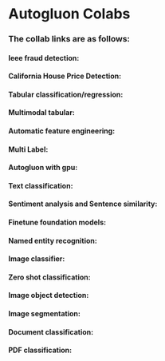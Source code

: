 # Autogluon Colabs

### The collab links are as follows:

#### Ieee fraud detection: 
#### California House Price Detection: 
#### Tabular classification/regression:
#### Multimodal tabular:
#### Automatic feature engineering:
#### Multi Label:
#### Autogluon with gpu:
#### Text classification:
#### Sentiment analysis and Sentence similarity:
#### Finetune foundation models: 
#### Named entity recognition:
#### Image classifier:
#### Zero shot classification:
#### Image object detection:
#### Image segmentation:
#### Document classification:
#### PDF classification:
